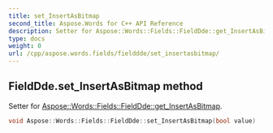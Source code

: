 ```yaml
---
title: set_InsertAsBitmap
second_title: Aspose.Words for C++ API Reference
description: Setter for Aspose::Words::Fields::FieldDde::get_InsertAsBitmap. 
type: docs
weight: 0
url: /cpp/aspose.words.fields/fielddde/set_insertasbitmap/
---
```

## FieldDde.set_InsertAsBitmap method


Setter for [Aspose::Words::Fields::FieldDde::get_InsertAsBitmap](../get_insertasbitmap/).

```cpp
void Aspose::Words::Fields::FieldDde::set_InsertAsBitmap(bool value)
```

